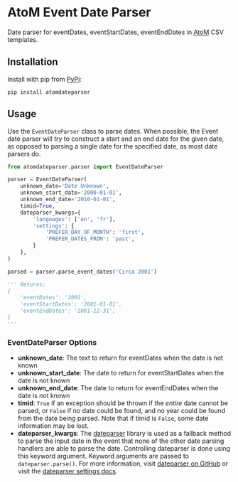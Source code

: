 # AtoM Event Date Parser

Date parser for eventDates, eventStartDates, eventEndDates in [AtoM](https://accesstomemory.org) CSV templates.

## Installation

Install with pip from [PyPi](https://pypi.org/project/atomdateparser/):

```
pip install atomdateparser
```

## Usage

Use the `EventDateParser` class to parse dates. When possible, the Event date parser will try to construct a start and an end date for the given date, as opposed to parsing a single date for the specified date, as most date parsers do.

```python
from atomdateparser.parser import EventDateParser

parser = EventDateParser(
    unknown_date='Date Unknown',
    unknown_start_date='2000-01-01',
    unknown_end_date='2010-01-01',
    timid=True,
    dateparser_kwargs={
        'languages': ['en', 'fr'],
        'settings': {
            'PREFER_DAY_OF_MONTH': 'first',
            'PREFER_DATES_FROM': 'past',
        }
    },
)

parsed = parser.parse_event_dates('Circa 2001')

''' Returns:
{
    'eventDates': '2001',
    'eventStartDates': '2001-01-01',
    'eventEndDates': '2001-12-31',
}
'''
```

### EventDateParser Options

- **unknown_date**: The text to return for eventDates when the date is not known
- **unknown_start_date**: The date to return for eventStartDates when the date is not known
- **unknown_end_date**: The date to return for eventEndDates when the date is not known
- **timid**: `True` if an exception should be thrown if the *entire* date cannot be parsed, or `False` if no date could be found, and no year could be found from the date being parsed. Note that if timid is `False`, some date information may be lost.
- **dateparser_kwargs**: The [dateparser](https://pypi.org/project/dateparser/) library is used as a fallback method to parse the input date in the event that none of the other date parsing handlers are able to parse the date. Controlling dateparser is done using this keyword argument. Keyword arguments are passed to `dateparser.parse()`. For more information, visit [dateparser on GitHub](https://github.com/scrapinghub/dateparser) or visit the [dateparser settings docs](https://dateparser.readthedocs.io/en/latest/settings.html).

